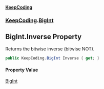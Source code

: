 #### [KeepCoding](index.md 'index')
### [KeepCoding](KeepCoding.md 'KeepCoding').[BigInt](BigInt.md 'KeepCoding.BigInt')
## BigInt.Inverse Property
Returns the bitwise inverse (bitwise NOT).  
```csharp
public KeepCoding.BigInt Inverse { get; }
```
#### Property Value
[BigInt](BigInt.md 'KeepCoding.BigInt')
